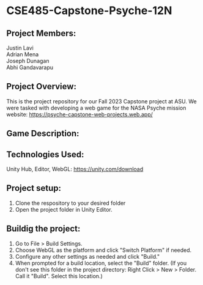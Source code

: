 # CSE485-Capstone-Psyche-12N

## Project Members: 
Justin Lavi  
Adrian Mena  
Joseph Dunagan  
Abhi Gandavarapu  

## Project Overview:
This is the project repository for our Fall 2023 Capstone project at ASU. We were tasked with 
developing a web game for the NASA Psyche mission website: https://psyche-capstone-web-projects.web.app/  

## Game Description:  


## Technologies Used:  
Unity Hub, Editor, WebGL: https://unity.com/download

## Project setup:  
1. Clone the respository to your desired folder
2. Open the project folder in Unity Editor.

## Buildig the project:  
1. Go to File > Build Settings.
2. Choose WebGL as the platform and click "Switch Platform" if needed.
3. Configure any other settings as needed and click "Build."
4. When prompted for a build location, select the "Build" folder. (If you don't see this folder in the project directory: Right Click > New > Folder. Call it "Build". Select this location.)


